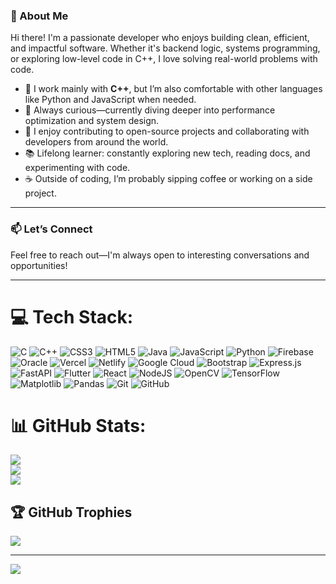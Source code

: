 ### 👋 About Me

Hi there! I'm a passionate developer who enjoys building clean, efficient, and impactful software. Whether it's backend logic, systems programming, or exploring low-level code in C++, I love solving real-world problems with code.

- 🔧 I work mainly with **C++**, but I’m also comfortable with other languages like Python and JavaScript when needed.  
- 🧠 Always curious—currently diving deeper into performance optimization and system design.  
- 🚀 I enjoy contributing to open-source projects and collaborating with developers from around the world.  
- 📚 Lifelong learner: constantly exploring new tech, reading docs, and experimenting with code.  
- ☕ Outside of coding, I’m probably sipping coffee or working on a side project.

---

### 📫 Let’s Connect

Feel free to reach out—I'm always open to interesting conversations and opportunities!

---

# 💻 Tech Stack:
![C](https://img.shields.io/badge/c-%2300599C.svg?style=flat-square&logo=c&logoColor=white) ![C++](https://img.shields.io/badge/c++-%2300599C.svg?style=flat-square&logo=c%2B%2B&logoColor=white) ![CSS3](https://img.shields.io/badge/css3-%231572B6.svg?style=flat-square&logo=css3&logoColor=white) ![HTML5](https://img.shields.io/badge/html5-%23E34F26.svg?style=flat-square&logo=html5&logoColor=white) ![Java](https://img.shields.io/badge/java-%23ED8B00.svg?style=flat-square&logo=openjdk&logoColor=white) ![JavaScript](https://img.shields.io/badge/javascript-%23323330.svg?style=flat-square&logo=javascript&logoColor=%23F7DF1E) ![Python](https://img.shields.io/badge/python-3670A0?style=flat-square&logo=python&logoColor=ffdd54) ![Firebase](https://img.shields.io/badge/firebase-%23039BE5.svg?style=flat-square&logo=firebase) ![Oracle](https://img.shields.io/badge/Oracle-F80000?style=flat-square&logo=oracle&logoColor=white) ![Vercel](https://img.shields.io/badge/vercel-%23000000.svg?style=flat-square&logo=vercel&logoColor=white) ![Netlify](https://img.shields.io/badge/netlify-%23000000.svg?style=flat-square&logo=netlify&logoColor=#00C7B7) ![Google Cloud](https://img.shields.io/badge/GoogleCloud-%234285F4.svg?style=flat-square&logo=google-cloud&logoColor=white) ![Bootstrap](https://img.shields.io/badge/bootstrap-%238511FA.svg?style=flat-square&logo=bootstrap&logoColor=white) ![Express.js](https://img.shields.io/badge/express.js-%23404d59.svg?style=flat-square&logo=express&logoColor=%2361DAFB) ![FastAPI](https://img.shields.io/badge/FastAPI-005571?style=flat-square&logo=fastapi) ![Flutter](https://img.shields.io/badge/Flutter-%2302569B.svg?style=flat-square&logo=Flutter&logoColor=white) ![React](https://img.shields.io/badge/react-%2320232a.svg?style=flat-square&logo=react&logoColor=%2361DAFB) ![NodeJS](https://img.shields.io/badge/node.js-6DA55F?style=flat-square&logo=node.js&logoColor=white) ![OpenCV](https://img.shields.io/badge/opencv-%23white.svg?style=flat-square&logo=opencv&logoColor=white) ![TensorFlow](https://img.shields.io/badge/TensorFlow-%23FF6F00.svg?style=flat-square&logo=TensorFlow&logoColor=white) ![Matplotlib](https://img.shields.io/badge/Matplotlib-%23ffffff.svg?style=flat-square&logo=Matplotlib&logoColor=black) ![Pandas](https://img.shields.io/badge/pandas-%23150458.svg?style=flat-square&logo=pandas&logoColor=white) ![Git](https://img.shields.io/badge/git-%23F05033.svg?style=flat-square&logo=git&logoColor=white) ![GitHub](https://img.shields.io/badge/github-%23121011.svg?style=flat-square&logo=github&logoColor=white)

# 📊 GitHub Stats:
![](https://github-readme-stats.vercel.app/api?username=syam-praneeth&theme=shadow_blue&hide_border=false&include_all_commits=false&count_private=false)<br/>
![](https://nirzak-streak-stats.vercel.app/?user=syam-praneeth&theme=shadow_blue&hide_border=false)<br/>
![](https://github-readme-stats.vercel.app/api/top-langs/?username=syam-praneeth&theme=shadow_blue&hide_border=false&include_all_commits=false&count_private=false&layout=compact)

## 🏆 GitHub Trophies
![](https://github-profile-trophy.vercel.app/?username=syam-praneeth&theme=shadow_blue&no-frame=false&no-bg=false&margin-w=4)

---
[![](https://visitcount.itsvg.in/api?id=syam-praneeth&icon=0&color=0)](https://visitcount.itsvg.in)

<!-- Proudly created with GPRM ( https://gprm.itsvg.in ) -->
